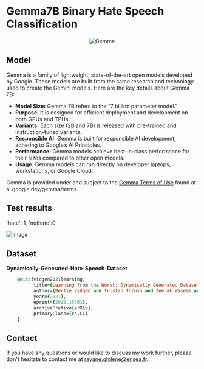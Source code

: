 # Gemma7B Binary Hate Speech Classification

<div style="text-align:center" width:100px;">
    <img src="https://github.com/rayaneghilene/Gemma_HS_Classification/assets/100053511/3aff4c33-9245-4ef3-9b76-0dc557f6928a" alt="Gemma" >
</div>

## Model

Gemma is a family of lightweight, state-of-the-art open models developed by Google. These models are built from the same research and technology used to create the Gemini models. Here are the key details about Gemma 7B:

* **Model Size:** Gemma 7B refers to the “7 billion parameter model.”
* **Purpose**: It is designed for efficient deployment and development on both GPUs and TPUs.
* **Variants:** Each size (2B and 7B) is released with pre-trained and instruction-tuned variants.
* **Responsible AI:** Gemma is built for responsible AI development, adhering to Google’s AI Principles.
* **Performance:** Gemma models achieve best-in-class performance for their sizes compared to other open models.
* **Usage:** Gemma models can run directly on developer laptops, workstations, or Google Cloud.


Gemma is provided under and subject to the [Gemma Terms of Use](https://ai.google.dev/gemma/terms) found at ai.google.dev/gemma/terms.



## Test results
'hate': 1, 'nothate':0

![image](https://github.com/rayaneghilene/Gemma_HS_Classification/assets/100053511/63ef94ba-c573-4ed9-9d1c-2e2b015d8e5a)



## Dataset

**Dynamically-Generated-Hate-Speech-Dataset**

```ruby
    @misc{vidgen2021learning,
          title={Learning from the Worst: Dynamically Generated Datasets to Improve Online Hate Detection}, 
          author={Bertie Vidgen and Tristan Thrush and Zeerak Waseem and Douwe Kiela},
          year={2021},
          eprint={2012.15761},
          archivePrefix={arXiv},
          primaryClass={cs.CL}
    }
```


## Contact
If you have any questions or would like to discuss my work further, please don't hesitate to contact me at rayane.ghilene@ensea.fr.
